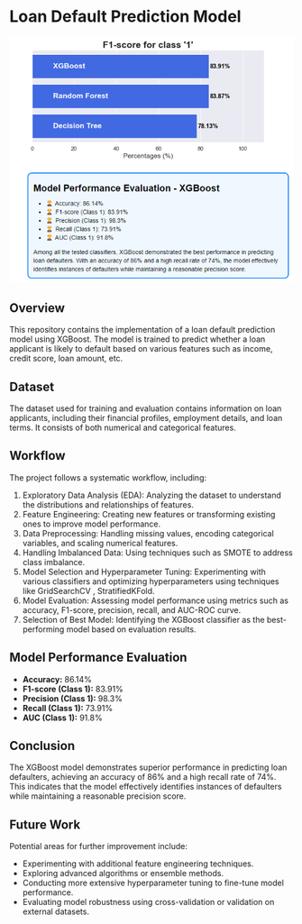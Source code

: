 # Loan Default Prediction Model

<img src="https://github.com/vn33/Loan-Defaulters-Classifier/blob/master/Evaluation_img.png">

## Overview
This repository contains the implementation of a loan default prediction model using XGBoost. The model is trained to predict whether a loan applicant is likely to default based on various features such as income, credit score, loan amount, etc.

## Dataset
The dataset used for training and evaluation contains information on loan applicants, including their financial profiles, employment details, and loan terms. It consists of both numerical and categorical features.

## Workflow
The project follows a systematic workflow, including:
1. Exploratory Data Analysis (EDA): Analyzing the dataset to understand the distributions and relationships of features.
2. Feature Engineering: Creating new features or transforming existing ones to improve model performance.
3. Data Preprocessing: Handling missing values, encoding categorical variables, and scaling numerical features.
4. Handling Imbalanced Data: Using techniques such as SMOTE to address class imbalance.
5. Model Selection and Hyperparameter Tuning: Experimenting with various classifiers and optimizing hyperparameters using techniques like GridSearchCV , StratifiedKFold.
6. Model Evaluation: Assessing model performance using metrics such as accuracy, F1-score, precision, recall, and AUC-ROC curve.
7. Selection of Best Model: Identifying the XGBoost classifier as the best-performing model based on evaluation results.

## Model Performance Evaluation
- **Accuracy:** 86.14%
- **F1-score (Class 1):** 83.91%
- **Precision (Class 1):** 98.3%
- **Recall (Class 1):** 73.91%
- **AUC (Class 1):** 91.8%

## Conclusion
The XGBoost model demonstrates superior performance in predicting loan defaulters, achieving an accuracy of 86% and a high recall rate of 74%. This indicates that the model effectively identifies instances of defaulters while maintaining a reasonable precision score.

## Future Work
Potential areas for further improvement include:
- Experimenting with additional feature engineering techniques.
- Exploring advanced algorithms or ensemble methods.
- Conducting more extensive hyperparameter tuning to fine-tune model performance.
- Evaluating model robustness using cross-validation or validation on external datasets.
